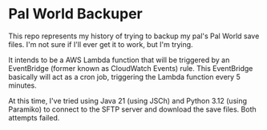 # Pal World Backuper

This repo represents my history of trying to backup my pal's Pal World save files. 
I'm not sure if I'll ever get it to work, but I'm trying. 

It intends to be a AWS Lambda function that will be triggered by an EventBridge (former known as CloudWatch Events) rule. 
This EventBridge basically will act as a cron job, triggering the Lambda function every 5 minutes.

At this time, I've tried using Java 21 (using JSCh) and Python 3.12 (using Paramiko) to connect to the SFTP server and 
download the save files. Both attempts failed.


